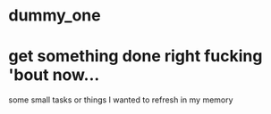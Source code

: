 # dummy_one
# get something done right fucking 'bout now... 

some small tasks or things I wanted to refresh in my memory

